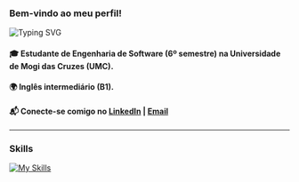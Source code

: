 
  
### Bem-vindo ao meu perfil!  

![Typing SVG](https://readme-typing-svg.demolab.com?font=Fira+Code&weight=500&size=22&pause=1000&color=2AA889&center=true&vCenter=true&width=500&lines=Backend+Developer;Java+%7C+Spring+Boot+%7C+SQL;Docker+%7C+AWS+%7C+Microservices;Sempre+evoluindo+%F0%9F%9A%80)

#### 🎓 Estudante de Engenharia de Software (6º semestre) na Universidade de Mogi das Cruzes (UMC).  
#### 🌍 Inglês intermediário (B1).  
#### 📬 Conecte-se comigo no [LinkedIn](https://www.linkedin.com/in/gustavokowalski/) | [Email](mailto:kkowalskigustavo@gmail.com)  

<hr>

### Skills

[![My Skills](https://skillicons.dev/icons?i=java,spring,postgres,docker,aws,git,githubactions,rabbitmq,junit)](https://skillicons.dev)





